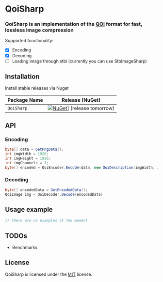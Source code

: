 
# QoiSharp

### QoiSharp is an implementation of the [QOI](https://github.com/phoboslab/qoi) format for fast, lossless image compression

Supported functionality:
- [x] Encoding
- [x] Decoding
- [ ] Loading image through stbi (currently you can use StbImageSharp)

## Installation

Install stable releases via Nuget

| Package Name                   | Release (NuGet) |
|--------------------------------|-----------------|
| `QoiSharp`         | [![NuGet](https://img.shields.io/nuget/v/QoiSharp.svg)](https://www.nuget.org/packages/QoiSharp/)] (release tomorrow)

## API

### Encoding
```csharp
byte[] data = GetPngData();
int imgWidth = 1920;
int imgHeight = 1920;
int imgChannels = 3;
byte[] encoded = QoiEncoder.Encode(data, new QoiDescription(imgWidth, imgHeight, imgChannels))
```
### Decoding
```csharp
byte[] encodedData = GetEncodedData();
QoiImage img = QoiDecoder.Decode(encodedData)
```
## Usage example
```csharp
// There are no examples at the moment
```

## TODOs
* Benchmarks

## License

QoiSharp is licensed under the [MIT](LICENSE) license.

